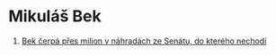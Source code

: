 # Mikuláš Bek

1. [Bek čerpá přes milion v náhradách ze Senátu, do kterého nechodí](https://www.novinky.cz/clanek/domaci-bek-cerpa-pres-milion-v-nahradach-ze-senatu-do-ktereho-nechodi-40477025)
